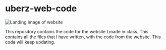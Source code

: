 # uberz-web-code

![Landing image of website](/Desktop/image)

This repository contains the code for the website I made in class. This contains all the files that I have written, with the code from the website. This code will keep updating.
